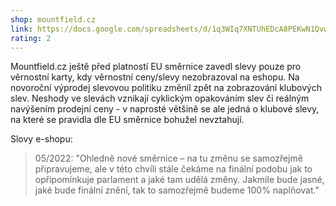 ```yaml
---
shop: mountfield.cz
link: https://docs.google.com/spreadsheets/d/1q3WIq7XNTUhEDcA8PEKwN1QvwFeXqlZzuIQcXIQ7lzo/edit?usp=sharing
rating: 2
---
```


Mountfield.cz ještě před platností EU směrnice zavedl slevy pouze pro věrnostní karty, kdy věrnostní ceny/slevy nezobrazoval na eshopu. Na novoroční výprodej slevovou politiku změnil zpět na zobrazování klubových slev. Neshody ve slevách vznikají cyklickým opakováním slev či reálným navýšením prodejní ceny - v naprosté většině se ale jedná o klubové slevy, na které se pravidla dle EU směrnice bohužel nevztahují.

Slovy e-shopu:

> 05/2022: "Ohledně nové směrnice – na tu změnu se samozřejmě připravujeme, ale v této chvíli stále čekáme na finální podobu jak to opřipomínkuje parlament a jaké tam udělá změny. Jakmile bude jasné, jaké bude finální znění, tak to samozřejmě budeme 100% naplňovat."
